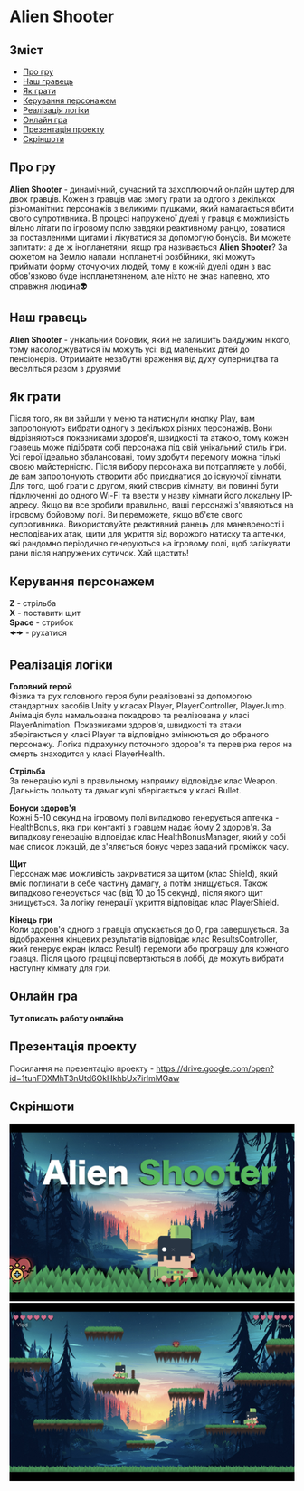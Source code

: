 # Alien Shooter

## Зміст
<!--ts-->
   * [Про гру](#про-гру)
   * [Наш гравець](#наш-гравець)
   * [Як грати](#як-грати)
   * [Керування персонажем](#керування-персонажем)
   * [Реалізація логіки](#реалізація-логіки)
   * [Онлайн гра](#онлайн-гра)
   * [Презентація проекту](#презентація-проекту)
   * [Cкріншоти](#скріншоти)
<!--te-->

## Про гру
**Alien Shooter** - динамічний, сучасний та захоплюючий онлайн шутер для двох гравців. Кожен з гравців має змогу грати за одгого з декількох різноманітних персонажів з великими пушками, який намагається вбити свого супротивника. В процесі напруженої дуелі у гравця є можливість вільно літати по ігровому полю завдяки реактивному ранцю, ховатися за поставленими щитами і лікуватися за допомогую бонусів. Ви можете запитати: а де ж інопланетяни, якщо гра називається **Alien Shooter**? За сюжетом на Землю напали інопланетні розбійники, які можуть приймати форму оточуючих людей, тому в кожній дуелі один з вас обов'язково буде інопланетяненом, але ніхто не знає напевно, хто справжня людина👽

## Наш гравець
**Alien Shooter** - унікальний бойовик, який не залишить байдужим нікого, тому насолоджуватися їм можуть усі: від маленьких дітей до пенсіонерів. Отримайте незабутні враження від духу суперництва та веселіться разом з друзями!

## Як грати
Після того, як ви зайшли у меню та натиснули кнопку Play, вам запропонують вибрати одногу з декількох різних персонажів. Вони відрізняються показниками здоров'я, швидкості та атакою, тому кожен гравець може підібрати собі персонажа під свій унікальний стиль ігри. Усі герої ідеально збалансовані, тому здобути перемогу можна тількі своєю майстерністю. Після вибору персонажа ви потрапляєте у лоббі, де вам запропонують створити або приєднатися до існуючої кімнати. Для того, щоб грати с другом, який створив кімнату, ви повинні бути підключенні до одного Wi-Fi та ввести у назву кімнати його локальну IP-адресу. Якщо ви все зробили правильно, ваші персонажі з'являються на ігровому бойовому полі. Ви переможете, якщо вб'єте свого супротивника. Використовуйте реактивний ранець для маневреності і несподіваних атак, щити для укриття від ворожого натиску та аптечки, які рандомно періодично генеруються на ігровому полі, щоб залікувати рани після напружених сутичок. Хай щастить!

## Керування персонажем
**Z** - стрільба  
**X** - поставити щит  
**Space** - стрибок  
🠜🠞 - рухатися

## Реалізація логіки
**Головний герой**  
Фізика та рух головного героя були реалізовані за допомогою стандартних засобів Unity у класах Player, PlayerController, PlayerJump. Анімація була намальована покадрово та реалізована у класі PlayerAnimation. Показниками здоров'я, швидкості та атаки зберігаються у класі Player та відповідно змінюються до обраного персонажу. Логіка підрахунку поточного здоров'я та перевірка героя на смерть знаходится у класі PlayerHealth.

**Стрільба**  
За генерацію кулі в правильному напрямку відповідає клас Weapon. Дальність польоту та дамаг кулі зберігається у класі Bullet.

**Бонуси здоров'я**  
Кожні 5-10 секунд на ігровому полі випадково генерується аптечка - HealthBonus, яка при контакті з гравцем надає йому 2 здоров'я. За випадкову генерацію відповідає клас HealthBonusManager, який у собі має список локацій, де з'яляється бонус через заданий проміжок часу.

**Щит**  
Персонаж має можливість закриватися за щитом (клас Shield), який вміє поглинати в себе частину дамагу, а потім знищується. Також випадково генерується час (від 10 до 15 секунд), після якого щит знищується. За логіку генерації укриття відповідає клас PlayerShield.

**Кінець гри**  
Коли здоров'я одного з гравців опускається до 0, гра завершується. За відображення кінцевих результатів відповідає клас ResultsController, який генерує екран (класс Result) перемоги або програшу для кожного гравця. Після цього грацвці повертаються в лоббі, де можуть вибрати наступну кімнату для гри.

## Онлайн гра
**Тут описать работу онлайна**

## Презентація проекту
Посилання на презентацію проекту - https://drive.google.com/open?id=1tunFDXMhT3nUtd6OkHkhbUx7irImMGaw

## Cкріншоти
<img src="https://github.com/VovaPylypenko/Game_Platformer/blob/master/Screenshots/screenshot1.jpeg">
<img src="https://github.com/VovaPylypenko/Game_Platformer/blob/master/Screenshots/screenshot2.jpeg">
